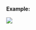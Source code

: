 <b>Example: </b> 

<image src="https://github.com/diha-o/simple_animation/blob/master/ezgif.com-video-to-gif.gif"></image>
